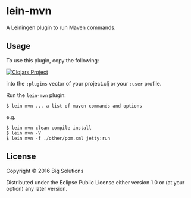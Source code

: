 # lein-mvn

A Leiningen plugin to run Maven commands.

## Usage

To use this plugin, copy the following:


[![Clojars Project](https://img.shields.io/clojars/v/big-solutions/lein-mvn.svg)](https://clojars.org/big-solutions/lein-mvn)


into the `:plugins` vector of your project.clj or your `:user` profile.


Run the `lein-mvn` plugin:

    $ lein mvn ... a list of maven commands and options
    
e.g.

    $ lein mvn clean compile install
    $ lein mvn -V
    $ lein mvn -f ./other/pom.xml jetty:run

## License

Copyright © 2016 Big Solutions

Distributed under the Eclipse Public License either version 1.0 or (at
your option) any later version.
